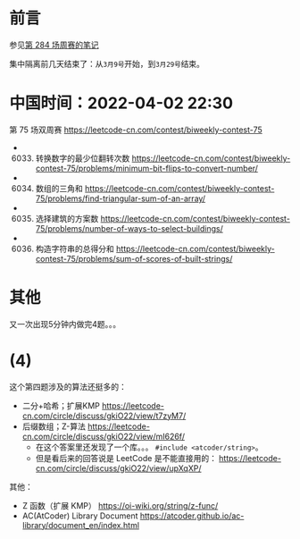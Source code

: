 
# 前言

参见[第 284 场周赛的笔记](https://github.com/BIAOXYZ/variousCodes/blob/master/_CodeTopics/LeetCode_contest/weekly/weekly2022/284-%5B%E9%9B%86%E4%B8%AD%E9%9A%94%E7%A6%BB%E7%AC%AC4%E5%A4%A9%5D/README.md)

集中隔离前几天结束了：从`3月9号`开始，到`3月29号`结束。

# 中国时间：2022-04-02 22:30

第 75 场双周赛 https://leetcode-cn.com/contest/biweekly-contest-75
- 6033. 转换数字的最少位翻转次数 https://leetcode-cn.com/contest/biweekly-contest-75/problems/minimum-bit-flips-to-convert-number/
- 6034. 数组的三角和 https://leetcode-cn.com/contest/biweekly-contest-75/problems/find-triangular-sum-of-an-array/
- 6035. 选择建筑的方案数 https://leetcode-cn.com/contest/biweekly-contest-75/problems/number-of-ways-to-select-buildings/
- 6036. 构造字符串的总得分和 https://leetcode-cn.com/contest/biweekly-contest-75/problems/sum-of-scores-of-built-strings/

# 其他

又一次出现5分钟内做完4题。。。

# (4)

这个第四题涉及的算法还挺多的：
- 二分+哈希；扩展KMP https://leetcode-cn.com/circle/discuss/gkiO22/view/t7zyM7/
- 后缀数组；Z-算法 https://leetcode-cn.com/circle/discuss/gkiO22/view/mI626f/
  * 在这个答案里还发现了一个库。。。 `#include <atcoder/string>`。
  * 但是看后来的回答说是 LeetCode 是不能直接用的： https://leetcode-cn.com/circle/discuss/gkiO22/view/upXqXP/

其他：
- Z 函数（扩展 KMP） https://oi-wiki.org/string/z-func/
- AC(AtCoder) Library Document https://atcoder.github.io/ac-library/document_en/index.html
